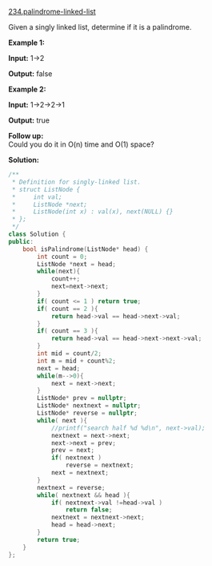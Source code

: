 [234.palindrome-linked-list](https://leetcode.com/problems/palindrome-linked-list/)  

Given a singly linked list, determine if it is a palindrome.

**Example 1:**

  
**Input:** 1->2
  
**Output:** false

**Example 2:**

  
**Input:** 1->2->2->1
  
**Output:** true

**Follow up:**  
Could you do it in O(n) time and O(1) space?  



**Solution:**  

```cpp
/**
 * Definition for singly-linked list.
 * struct ListNode {
 *     int val;
 *     ListNode *next;
 *     ListNode(int x) : val(x), next(NULL) {}
 * };
 */
class Solution {
public:
    bool isPalindrome(ListNode* head) {
        int count = 0;
        ListNode *next = head;
        while(next){
            count++;
            next=next->next;
        }
        if( count <= 1 ) return true;
        if( count == 2 ){
            return head->val == head->next->val;
        }
        if( count == 3 ){
            return head->val == head->next->next->val;
        }
        int mid = count/2;
        int m = mid + count%2;
        next = head;
        while(m-->0){
            next = next->next;
        }
        ListNode* prev = nullptr;
        ListNode* nextnext = nullptr;
        ListNode* reverse = nullptr;
        while( next ){
            //printf("search half %d %d\n", next->val);
            nextnext = next->next;
            next->next = prev;
            prev = next;
            if( nextnext )
                reverse = nextnext;
            next = nextnext;
        }
        nextnext = reverse;
        while( nextnext && head ){
            if( nextnext->val !=head->val )
                return false;
            nextnext = nextnext->next;
            head = head->next;
        }
        return true;
    }
};
```
      
